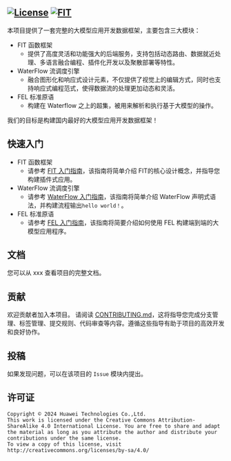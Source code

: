 [![License](https://img.shields.io/badge/license-Apache%202-4EB1BA.svg)](https://www.apache.org/licenses/LICENSE-2.0.html) [![FIT](https://img.shields.io/badge/FIT-hello-06A0CE)](https://open.codehub.huawei.com/innersource/Jade_G/jade/wiki?categoryId=8&sn=WIKI202405243622224)
----------
本项目提供了一套完整的大模型应用开发数据框架，主要包含三大模块：
- FIT 函数框架 
  - 提供了高度灵活和功能强大的后端服务，支持包括动态路由、数据就近处理、多语言融合编程、插件化开发以及聚散部署等特性。
- WaterFlow 流调度引擎 
  - 融合图形化和响应式设计元素，不仅提供了视觉上的编辑方式，同时也支持响应式编程范式，使得数据流的处理更加动态和灵活。
- FEL 标准原语 
  - 构建在 Waterflow 之上的超集，被用来解析和执行基于大模型的操作。

我们的目标是构建国内最好的大模型应用开发数据框架！


## 快速入门

- FIT 函数框架 
  - 请参考 [FIT 入门指南](framework%2Ffit%2Fjava%2FQuickStart.md)，该指南将简单介绍  FIT的核心设计概念，并指导您构建插件式应用。
- WaterFlow 流调度引擎 
  - 请参考 [WaterFlow 入门指南](framework%2Fwaterflow%2Fjava%2Fwaterflow-core%2FREADME.md)，该指南将简单介绍 WaterFlow 声明式语法，并构建流程输出`hello world！`。
- FEL 标准原语 
  - 请参考 [FEL 入门指南](framework%2Ffel%2Fjava%2Ffel-core%2Freadme.md)，该指南将简要介绍如何使用 FEL 构建端到端的大模型应用程序。


## 文档

您可以从 xxx 查看项目的完整文档。

## 贡献

欢迎贡献者加入本项目。
请阅读 [CONTRIBUTING.md](CONTRIBUTING.md)，这将指导您完成分支管理、标签管理、提交规则、代码审查等内容。遵循这些指导有助于项目的高效开发和良好协作。

## 投稿

如果发现问题，可以在该项目的 `Issue` 模块内提出。

## 许可证
```
Copyright © 2024 Huawei Technologies Co.,Ltd.
This work is licensed under the Creative Commons Attribution-ShareAlike 4.0 International License. You are free to share and adapt the material as long as you attribute the author and distribute your contributions under the same license.
To view a copy of this license, visit http://creativecommons.org/licenses/by-sa/4.0/
```
